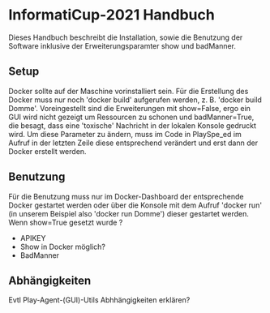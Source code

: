 # InformatiCup-2021 Handbuch
Dieses Handbuch beschreibt die Installation, sowie die Benutzung der Software inklusive der Erweiterungsparamter show und badManner.  
## Setup
Docker sollte auf der Maschine vorinstalliert sein.
Für die Erstellung des Docker muss nur noch 'docker build' aufgerufen werden, z. B. 'docker build Domme'. 
Voreingestellt sind die Erweiterungen mit show=False, ergo ein GUI wird nicht gezeigt um Ressourcen zu schonen und badManner=True, die besagt, dass eine 'toxische' Nachricht in der lokalen Konsole gedruckt wird. 
Um diese Parameter zu ändern, muss im Code in PlaySpe_ed im Aufruf in der letzten Zeile diese entsprechend verändert und erst dann der Docker erstellt werden.

## Benutzung
Für die Benutzung muss nur im Docker-Dashboard der entsprechende Docker gestartet werden oder über die Konsole mit dem Aufruf 'docker run' (in unserem Beispiel also 'docker run Domme') dieser gestartet werden.
Wenn show=True gesetzt wurde ?
- APIKEY
- Show in Docker möglich?
- BadManner

## Abhängigkeiten
Evtl Play-Agent-(GUI)-Utils Abhhängigkeiten erklären?